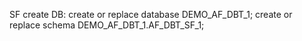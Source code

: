 SF create DB:
create or replace database DEMO_AF_DBT_1;
create or replace schema DEMO_AF_DBT_1.AF_DBT_SF_1;


